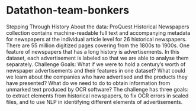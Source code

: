 # Datathon-team-bonkers
Stepping Through History
About the data: ProQuest Historical Newspapers collection contains machine-readable full text and accompanying metadata for newspapers at the individual article level for 26 historical newspapers. There are 55 million digitized pages covering from the 1800s to 1900s. One feature of newspapers that has a long history is advertisements. In this dataset, each advertisement is labeled so that we are able to analyse them separately.
Challenge Goals: What if we were to hold a century’s worth of newspaper advertisements and their features in one dataset? What could we learn about the companies who have advertised and the products they have presented? What do we need to do to obtain information from unmarked text produced by OCR software? The challenge has three goals: to extract elements from historical newspapers, to fix OCR errors in scaled files, and to use NLP in identifying different elements of advertisements.
